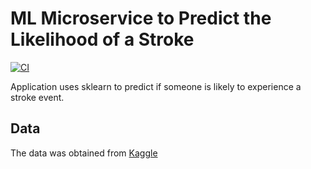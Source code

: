 # ML Microservice to Predict the Likelihood of a Stroke

[![CI](https://github.com/rmratliffbrown/ml-stroke-predictor/actions/workflows/main.yml/badge.svg)](https://github.com/rmratliffbrown/ml-stroke-predictor/actions/workflows/main.yml)

Application uses sklearn to predict if someone is likely to experience a stroke event.

## Data 

The data was obtained from [Kaggle](https://www.kaggle.com/datasets/fedesoriano/stroke-prediction-dataset)

